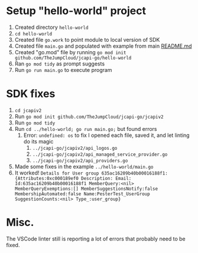 
# Setup "hello-world" project

1. Created directory `hello-world`
2. `cd hello-world`
3. Created file `go.work` to point module to local version of SDK
4. Created file `main.go` and populated with example from main [README.md](https://github.com/TheJumpCloud/jcapi-go/tree/latest)
5. Created "go.mod" file by running `go mod init github.com/TheJumpCloud/jcapi-go/hello-world`
6. Ran `go mod tidy` as prompt suggests
7. Run `go run main.go` to execute program

# SDK fixes

1. `cd jcapiv2`
2. Run `go mod init github.com/TheJumpCloud/jcapi-go/jcapiv2`
3. Run `go mod tidy`
4. Run `cd ../hello-world; go run main.go;` but found errors
   1. Error: `undefined: os` to fix I opened each file, saved it, and let linting do its magic
      1. `../jcapi-go/jcapiv2/api_logos.go`
      2. `../jcapi-go/jcapiv2/api_managed_service_provider.go`
      3. `../jcapi-go/jcapiv2/api_providers.go`
5. Made some fixes in the example `../hello-world/main.go`
6. It worked! `Details for User group 635ac16209b40b00016188f1: {Attributes:0xc000189ef0 Description: Email: Id:635ac16209b40b00016188f1 MemberQuery:<nil> MemberQueryExemptions:[] MemberSuggestionsNotify:false MembershipAutomated:false Name:PesterTest_UserGroup SuggestionCounts:<nil> Type_:user_group}`

# Misc.

The VSCode linter still is reporting a lot of errors that probably need to be fixed.
